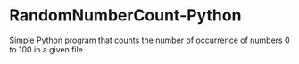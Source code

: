 # RandomNumberCount-Python
Simple Python program that counts the number of occurrence of numbers 0 to 100 in a given file